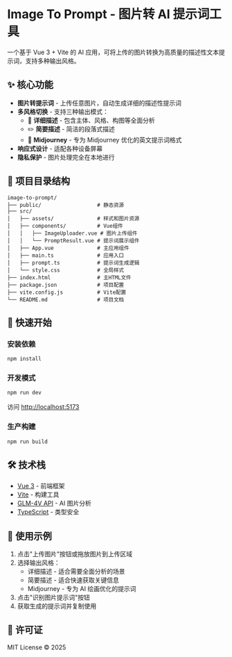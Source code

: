 # Image To Prompt - 图片转 AI 提示词工具

一个基于 Vue 3 + Vite 的 AI 应用，可将上传的图片转换为高质量的描述性文本提示词，支持多种输出风格。

## ✨ 核心功能

-   **图片转提示词** - 上传任意图片，自动生成详细的描述性提示词
-   **多风格切换** - 支持三种输出模式：
    -   📝 **详细描述** - 包含主体、风格、构图等全面分析
    -   ✏️ **简要描述** - 简洁的段落式描述
    -   🎨 **Midjourney** - 专为 Midjourney 优化的英文提示词格式
-   **响应式设计** - 适配各种设备屏幕
-   **隐私保护** - 图片处理完全在本地进行

## 📂 项目目录结构

```
image-to-prompt/
├── public/                  # 静态资源
├── src/
│   ├── assets/              # 样式和图片资源
│   ├── components/          # Vue组件
│   │   ├── ImageUploader.vue # 图片上传组件
│   │   └── PromptResult.vue # 提示词展示组件
│   ├── App.vue              # 主应用组件
│   ├── main.ts              # 应用入口
│   ├── prompt.ts            # 提示词生成逻辑
│   └── style.css            # 全局样式
├── index.html               # 主HTML文件
├── package.json             # 项目配置
├── vite.config.js           # Vite配置
└── README.md                # 项目文档
```

## 🚀 快速开始

### 安装依赖

```bash
npm install
```

### 开发模式

```bash
npm run dev
```

访问 [http://localhost:5173](http://localhost:5173)

### 生产构建

```bash
npm run build
```

## 🛠️ 技术栈

-   [Vue 3](https://vuejs.org/) - 前端框架
-   [Vite](https://vitejs.dev/) - 构建工具
-   [GLM-4V API](https://open.bigmodel.cn/) - AI 图片分析
-   [TypeScript](https://www.typescriptlang.org/) - 类型安全

## 📝 使用示例

1. 点击"上传图片"按钮或拖放图片到上传区域
2. 选择输出风格：
    - 详细描述 - 适合需要全面分析的场景
    - 简要描述 - 适合快速获取关键信息
    - Midjourney - 专为 AI 绘画优化的提示词
3. 点击"识别图片提示词"按钮
4. 获取生成的提示词并复制使用

## 📜 许可证

MIT License © 2025

